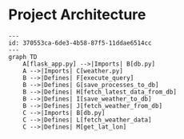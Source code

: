 # Project Architecture

<!-- [MermaidChart: 370553ca-6de3-4b58-87f5-11ddae6514cc] -->
```mermaid
---
id: 370553ca-6de3-4b58-87f5-11ddae6514cc
---
graph TD
    A[flask_app.py] -->|Imports| B[db.py]
    A -->|Imports| C[weather.py]
    B -->|Defines| F[execute_query]
    B -->|Defines| G[save_processes_to_db]
    B -->|Defines| H[fetch_latest_data_from_db]
    B -->|Defines| I[save_weather_to_db]
    B -->|Defines| J[fetch_weather_from_db]
    C -->|Imports| B[db.py]
    C -->|Defines| L[fetch_weather_data]
    C -->|Defines| M[get_lat_lon]
```
